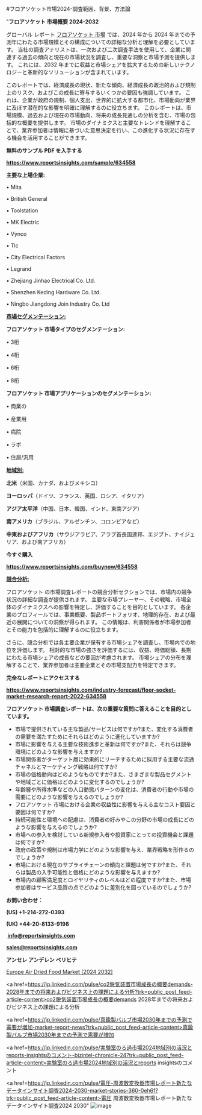 #フロアソケット市場2024-調査範囲、背景、方法論

"<strong>フロアソケット 市場概要 2024-2032</strong>

グローバル レポート <a href=https://www.reportsinsights.com/sample/634558>フロアソケット 市場</a> では、2024 年から 2024 年までの予測年にわたる市場規模とその構成についての詳細な分析と理解を必要としています。 当社の調査アナリストは、一次および二次調査手法を使用して、企業に関連する過去の傾向と現在の市場状況を調査し、重要な洞察と市場予測を提供します。 これには、2032 年までに収益と市場シェアを拡大​​するための新しいテクノロジーと革新的なソリューションが含まれています。

このレポートでは、経済成長の現状、新たな傾向、経済成長の政治的および規制上のリスク、およびこの成長に寄与するいくつかの要因も強調しています。 これは、企業が政府の規制、個人支出、世界的に拡大する都市化、市場動向が業界に及ぼす潜在的な影響を明確に理解するのに役立ちます。 このレポートは、市場規模、過去および現在の市場動向、将来の成長見通しの分析を含む、市場の包括的な概要を提供します。 市場のダイナミクスと主要なトレンドを理解することで、業界参加者は情報に基づいた意思決定を行い、この進化する状況に存在する機会を活用することができます。

<strong><b>無料のサンプル PDF を入手する</b></strong>

<a href=https://www.reportsinsights.com/sample/634558><strong><u>https://www.reportsinsights.com/sample/634558</u></strong></a>

<strong>主要な上場企業:</strong>

• Mita 

• British General 

• Toolstation 

• MK Electric 

• Vynco 

• Tlc 

• City Electrical Factors 

• Legrand 

• Zhejiang Jinhao Electrical Co. Ltd. 

• Shenzhen Keding Hardware Co. Ltd. 

• Ningbo Jiangdong Join Industry Co. Ltd

<strong><u>市場セグメンテーション</u></strong><strong><u>:</u></strong>

<strong>フロアソケット 市場タイプのセグメンテーション:</strong>

• 3桁

• 4桁

• 6桁

• 8桁

<strong>フロアソケット 市場アプリケーションのセグメンテーション:</strong>

• 商業の

• 産業用

• 病院

• ラボ

• 住居/汎用

<strong><u>地域別</u></strong><strong><u>:</u></strong>

<strong>北米</strong>（米国、カナダ、およびメキシコ）

<strong>ヨーロッパ</strong>（ドイツ、フランス、英国、ロシア、イタリア）

<strong>アジア太平洋</strong>（中国、日本、韓国、インド、東南アジア）

<strong>南アメリカ</strong>（ブラジル、アルゼンチン、コロンビアなど）

<strong>中東およびアフリカ</strong>（サウジアラビア、アラブ首長国連邦、エジプト、ナイジェリア、および南アフリカ）

<strong>今すぐ購入</strong>

<a href=https://www.reportsinsights.com/buynow/634558><strong><u>https://www.reportsinsights.com/buynow/634558</u></strong></a>

<strong><u>競合分析:</u></strong>

フロアソケット の市場調査レポートの競合分析セクションでは、市場内の競争状況の詳細な調査が提供されます。 主要な市場プレーヤー、その戦略、市場全体のダイナミクスへの影響を特定し、評価することを目的としています。 各企業のプロフィールでは、事業概要、製品ポートフォリオ、地理的存在、および最近の展開についての洞察が得られます。 この情報は、利害関係者が市場参加者とその能力を包括的に理解するのに役立ちます。

さらに、競合分析では各主要企業が保有する市場シェアを調査し、市場内での地位を評価します。 相対的な市場の強さを評価するには、収益、時価総額、長期にわたる市場シェアの成長などの要因が考慮されます。 市場シェアの分布を理解することで、業界参加者は主要企業とその市場支配力を特定できます。

<strong>完全なレポートにアクセスする</strong>

<a href=https://www.reportsinsights.com/industry-forecast/floor-socket-market-research-report-2022-634558><strong><u><b>https://www.reportsinsights.com/industry-forecast/floor-socket-market-research-report-2022-634558</b></u></strong></a>

<strong><b>フロアソケット 市場調査レポートは、次の重要な質問に答えることを目的としています。</b></strong>
<ul>
  <li>市場で提供されている主な製品/サービスは何ですか?また、変化する消費者の需要を満たすためにそれらはどのように進化していますか?</li>
  <li>市場に影響を与える主要な技術進歩と革新は何ですか?また、それらは競争環境にどのような影響を与えますか?</li>
  <li>市場関係者がターゲット層に効果的にリーチするために採用する主要な流通チャネルとマーケティング戦略は何ですか?</li>
  <li>市場の価格動向はどのようなものですか?また、さまざまな製品セグメントや地域ごとに価格はどのように変化するのでしょうか?</li>
  <li>年齢層や所得水準などの人口動態パターンの変化は、消費者の行動や市場の需要にどのような影響を与えるのでしょうか?</li>
  <li>フロアソケット 市場における企業の収益性に影響を与える主なコスト要因と要因は何ですか?</li>
  <li>持続可能性と環境への配慮は、消費者の好みやこの分野の市場の成長にどのような影響を与えるのでしょうか?</li>
  <li>市場への参入を検討している新規参入者や投資家にとっての投資機会と課題は何ですか?</li>
  <li>政府の政策や規制は市場力学にどのような影響を与え、業界戦略を形作るのでしょうか?</li>
  <li>市場における現在のサプライチェーンの傾向と課題は何ですか?また、それらは製品の入手可能性と価格にどのような影響を与えますか?</li>
  <li>市場内の顧客満足度とロイヤリティのレベルはどの程度ですか?また、市場参加者はサービス品質の点でどのように差別化を図っているのでしょうか?</li>
</ul>
<strong>お問い合わせ：</strong>

<strong>(US) +1-214-272-0393</strong>

<strong>(UK) +44-20-8133-9198</strong>

<strong> </strong><a href=info@reportsinsights.com><strong><u>info@reportsinsights.com</u></strong></a>

<a href=sales@reportsinsights.com><strong><u>sales@reportsinsights.com</u></strong></a>

<strong>アンセレ アンデレン ベリヒテ</strong>

<a href=https://www.linkedin.com/pulse/europe-air-dried-food-markets-2024-comprehensive-cx7uf/>Europe Air Dried Food Market [2024 2032]</a>

<a href=https://jp.linkedin.com/pulse/co2脱気装置市場成長の概要demands-2028年までの将来およびビジネス上の課題による分析?trk=public_post_feed-article-content>co2脱気装置市場成長の概要demands 2028年までの将来およびビジネス上の課題による分析</a>

<a href=https://jp.linkedin.com/pulse/真鍮製バルブ市場2030年までの予測で需要が増加-market-report-news?trk=public_post_feed-article-content>真鍮製バルブ市場2030年までの予測で需要が増加</a>

<a href=https://jp.linkedin.com/pulse/実験室のろ過市場2024地域別の活況とreports-insightsのコメント-bizintel-chronicle-24?trk=public_post_feed-article-content>実験室のろ過市場2024地域別の活況とreports insightsのコメント</a>

<a href=https://jp.linkedin.com/pulse/電圧-周波数変換器市場レポート新たなデータインサイト調査2024-2030-market-stories-360-0eh6f?trk=public_post_feed-article-content>電圧 周波数変換器市場レポート新たなデータインサイト調査2024 2030</a>"
![image](https://github.com/aakesh123242/RIMarket/assets/158431203/03273844-e48c-4f64-927a-6dc9f7385a84)
